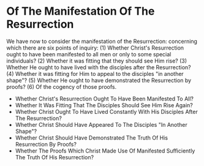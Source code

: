 # Of The Manifestation Of The Resurrection

We have now to consider the manifestation of the Resurrection: concerning which there are six points of inquiry:
(1) Whether Christ's Resurrection ought to have been manifested to all men or only to some special individuals?
(2) Whether it was fitting that they should see Him rise?
(3) Whether He ought to have lived with the disciples after the Resurrection?
(4) Whether it was fitting for Him to appeal to the disciples "in another shape"?
(5) Whether He ought to have demonstrated the Resurrection by proofs?
(6) Of the cogency of those proofs.

* Whether Christ's Resurrection Ought To Have Been Manifested To All?
* Whether It Was Fitting That The Disciples Should See Him Rise Again?
* Whether Christ Ought To Have Lived Constantly With His Disciples After The Resurrection?
* Whether Christ Should Have Appeared To The Disciples "In Another Shape"?
* Whether Christ Should Have Demonstrated The Truth Of His Resurrection By Proofs?
* Whether The Proofs Which Christ Made Use Of Manifested Sufficiently The Truth Of His Resurrection?
